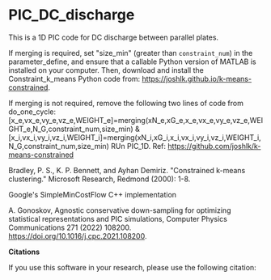 # PIC_DC_discharge
This is a 1D PIC code for DC discharge between parallel plates.

If merging is required, set "size_min" (greater than `constraint_num`) in the parameter_define, and ensure that a callable Python version of MATLAB is installed on your computer. Then, download and install the Constraint_k_means Python code from:  https://joshlk.github.io/k-means-constrained.

If merging is not required, remove the following two lines of code from do_one_cycle: [x_e,vx_e,vy_e,vz_e,WEIGHT_e]=merging(xN_e,xG_e,x_e,vx_e,vy_e,vz_e,WEIGHT_e,N_G,constraint_num,size_min) & [x_i,vx_i,vy_i,vz_i,WEIGHT_i]=merging(xN_i,xG_i,x_i,vx_i,vy_i,vz_i,WEIGHT_i,N_G,constraint_num,size_min)
RUn PIC_1D.
Ref:
https://github.com/joshlk/k-means-constrained

Bradley, P. S., K. P. Bennett, and Ayhan Demiriz. "Constrained k-means clustering." Microsoft Research, Redmond (2000): 1-8.

Google's SimpleMinCostFlow C++ implementation

A. Gonoskov, Agnostic conservative down-sampling for optimizing statistical representations and PIC simulations, Computer Physics Communications 271 (2022) 108200. https://doi.org/10.1016/j.cpc.2021.108200.

**Citations**

If you use this software in your research, please use the following citation:
